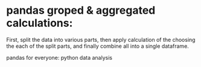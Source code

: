 # pandas groped & aggregated calculations:
First, split the data into various parts, 
then apply calculation of the choosing the each of the split parts, 
and finally combine all into a single dataframe.

pandas for everyone: python data analysis
